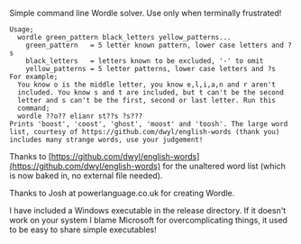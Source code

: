 Simple command line Wordle solver. Use only when terminally frustrated!

    Usage;
      wordle green_pattern black_letters yellow_patterns...
        green_pattern   = 5 letter known pattern, lower case letters and ?s
        black_letters   = letters known to be excluded, '-' to omit
        yellow_patterns = 5 letter patterns, lower case letters and ?s
    For example;
      You know o is the middle letter, you know e,l,i,a,n and r aren't
      included. You know s and t are included, but t can't be the second
      letter and s can't be the first, second or last letter. Run this
      command;
      wordle ??o?? elianr st??s ?s???
    Prints 'boost', 'coost', 'ghost', 'moost' and 'toosh'. The large word
    list, courtesy of https://github.com/dwyl/english-words (thank you)
    includes many strange words, use your judgement!

Thanks to [https://github.com/dwyl/english-words](https://github.com/dwyl/english-words) for the unaltered
word list (which is now baked in, no external file needed).

Thanks to Josh at powerlanguage.co.uk for creating Wordle.

I have included a Windows executable in the release directory. If it
doesn't work on your system I blame Microsoft for overcomplicating things,
it used to be easy to share simple executables!
